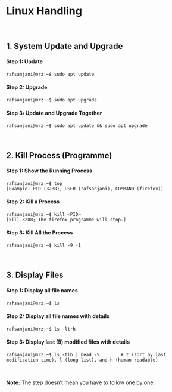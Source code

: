 
# Linux Handling

&nbsp;

## 1. System Update and Upgrade
#### Step 1: Update
```console
rafsanjani@mrz:~$ sudo apt update 
```

#### Step 2: Upgrade
```console
rafsanjani@mrz:~$ sudo apt upgrade 
```

#### Step 3: Update and Upgrade Together
```console
rafsanjani@mrz:~$ sudo apt update && sudo apt upgrade 
```

&nbsp;

## 2. Kill Process (Programme)
#### Step 1: Show the Running Process
```console
rafsanjani@mrz:~$ top
[Example: PID (3288), USER (rafsanjani), COMMAND (firefox)]
```
#### Step 2: Kill a Process
```console
rafsanjani@mrz:~$ kill <PID> 
[kill 3288; The firefox programme will stop.]
```
#### Step 3: Kill All the Process
```console
rafsanjani@mrz:~$ kill -9 -1 
```
&nbsp;

## 3. Display Files
#### Step 1: Display all file names
```console
rafsanjani@mrz:~$ ls 
```
#### Step 2: Display all file names with details
```console
rafsanjani@mrz:~$ ls -ltrh 
```
#### Step 3: Display last (5) modified files with details
```console
rafsanjani@mrz:~$ ls -tlh | head -5        # t (sort by last modification time), l (long list), and h (human readable)
```

&nbsp;
&nbsp;

**Note:** The step doesn't mean you have to follow one by one.
